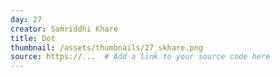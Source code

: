 ```yaml
---
day: 27
creator: Samriddhi Khare
title: Dot
thumbnail: /assets/thumbnails/27_skhare.png
source: https://...  # Add a link to your source code here
---
```

